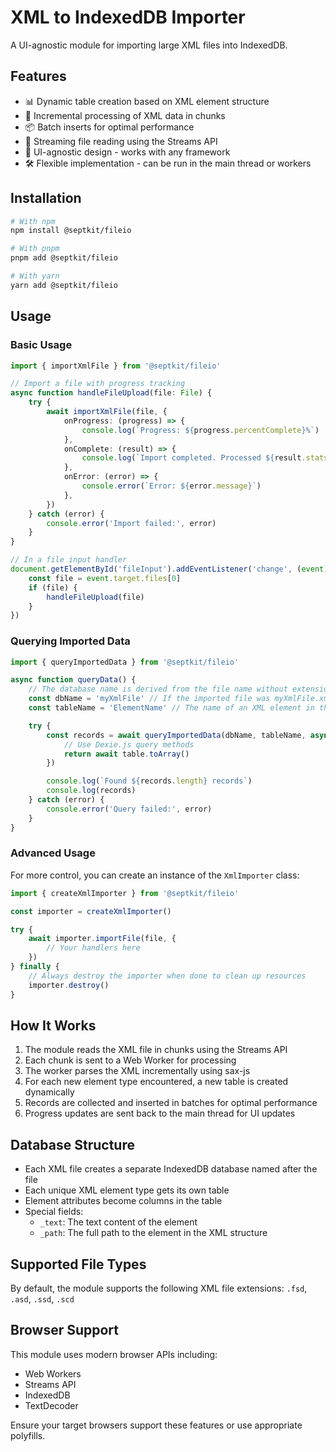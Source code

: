 # XML to IndexedDB Importer

A UI-agnostic module for importing large XML files into IndexedDB.

## Features

- 📊 Dynamic table creation based on XML element structure
- 🧩 Incremental processing of XML data in chunks
- 📦 Batch inserts for optimal performance
- 🔄 Streaming file reading using the Streams API
- 📱 UI-agnostic design - works with any framework
- 🛠️ Flexible implementation - can be run in the main thread or workers

## Installation

```bash
# With npm
npm install @septkit/fileio

# With pnpm
pnpm add @septkit/fileio

# With yarn
yarn add @septkit/fileio
```

## Usage

### Basic Usage

```typescript
import { importXmlFile } from '@septkit/fileio'

// Import a file with progress tracking
async function handleFileUpload(file: File) {
	try {
		await importXmlFile(file, {
			onProgress: (progress) => {
				console.log(`Progress: ${progress.percentComplete}%`)
			},
			onComplete: (result) => {
				console.log(`Import completed. Processed ${result.stats.elementsProcessed} elements.`)
			},
			onError: (error) => {
				console.error(`Error: ${error.message}`)
			},
		})
	} catch (error) {
		console.error('Import failed:', error)
	}
}

// In a file input handler
document.getElementById('fileInput').addEventListener('change', (event) => {
	const file = event.target.files[0]
	if (file) {
		handleFileUpload(file)
	}
})
```

### Querying Imported Data

```typescript
import { queryImportedData } from '@septkit/fileio'

async function queryData() {
	// The database name is derived from the file name without extension
	const dbName = 'myXmlFile' // If the imported file was myXmlFile.xml
	const tableName = 'ElementName' // The name of an XML element in the file

	try {
		const records = await queryImportedData(dbName, tableName, async (table) => {
			// Use Dexie.js query methods
			return await table.toArray()
		})

		console.log(`Found ${records.length} records`)
		console.log(records)
	} catch (error) {
		console.error('Query failed:', error)
	}
}
```

### Advanced Usage

For more control, you can create an instance of the `XmlImporter` class:

```typescript
import { createXmlImporter } from '@septkit/fileio'

const importer = createXmlImporter()

try {
	await importer.importFile(file, {
		// Your handlers here
	})
} finally {
	// Always destroy the importer when done to clean up resources
	importer.destroy()
}
```

## How It Works

1. The module reads the XML file in chunks using the Streams API
2. Each chunk is sent to a Web Worker for processing
3. The worker parses the XML incrementally using sax-js
4. For each new element type encountered, a new table is created dynamically
5. Records are collected and inserted in batches for optimal performance
6. Progress updates are sent back to the main thread for UI updates

## Database Structure

- Each XML file creates a separate IndexedDB database named after the file
- Each unique XML element type gets its own table
- Element attributes become columns in the table
- Special fields:
  - `_text`: The text content of the element
  - `_path`: The full path to the element in the XML structure

## Supported File Types

By default, the module supports the following XML file extensions:
`.fsd`, `.asd`, `.ssd`, `.scd`

## Browser Support

This module uses modern browser APIs including:

- Web Workers
- Streams API
- IndexedDB
- TextDecoder

Ensure your target browsers support these features or use appropriate polyfills.
